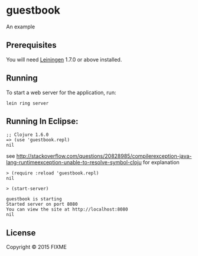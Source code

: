 # guestbook

An example

## Prerequisites

You will need [Leiningen][1] 1.7.0 or above installed.

[1]: https://github.com/technomancy/leiningen

## Running

To start a web server for the application, run:

    lein ring server
    
## Running In Eclipse:
    
	;; Clojure 1.6.0
	=> (use 'guestbook.repl)  
	nil  


see http://stackoverflow.com/questions/20828985/compilerexception-java-lang-runtimeexception-unable-to-resolve-symbol-cloju for explanation   

	> (require :reload 'guestbook.repl)  
	nil  

	> (start-server)  

	guestbook is starting  
	Started server on port 8080  
	You can view the site at http://localhost:8080  
	nil

## License

Copyright © 2015 FIXME
